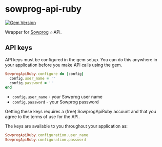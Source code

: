 # sowprog-api-ruby

[![Gem Version](https://badge.fury.io/rb/sowprog-api-ruby.svg)](https://badge.fury.io/rb/sowprog-api-ruby)

Wrapper for [Sowprog](https://www.sowprog.com/) 🎶 API.

## API keys

API keys must be configured in the gem setup. You can do this anywhere in your application before you make API calls using the gem.

```ruby
SowprogApiRuby.configure do |config|
  config.user_name = ''
  config.password = ''
end
```

* `config.user_name` - your Sowprog user name
* `config.password` - your Sowprog password

Getting these keys requires a (free) SowprogApiRuby account and that you agree to the terms of use for the API.

The keys are available to you throughout your application as:

```ruby
SowprogApiRuby.configuration.user_name
SowprogApiRuby.configuration.password
```
